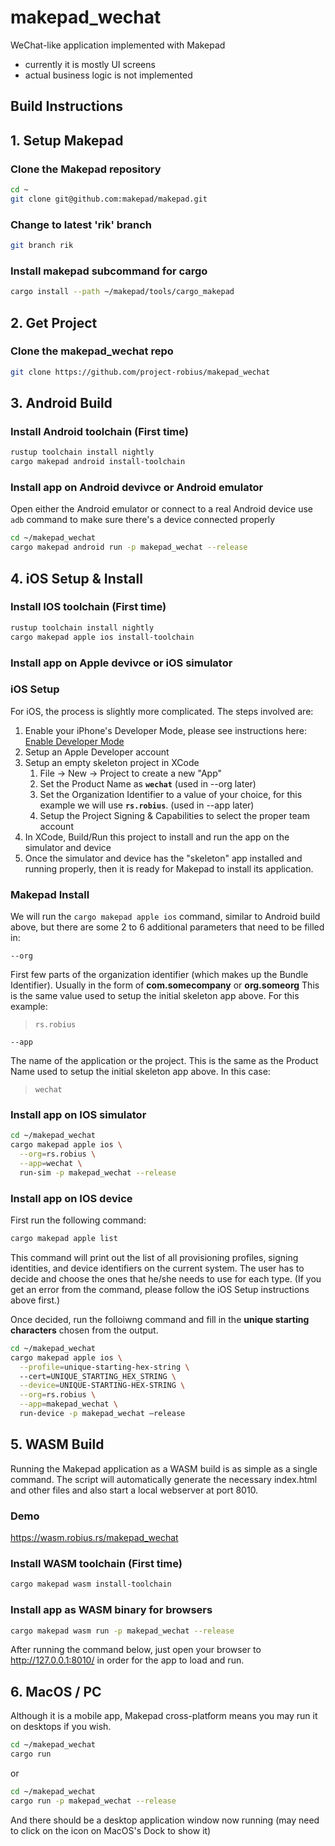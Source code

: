 # makepad_wechat

WeChat-like application implemented with Makepad

* currently it is mostly UI screens
* actual business logic is not implemented

## Build Instructions

## 1. Setup Makepad

### Clone the Makepad repository

```bash
cd ~
git clone git@github.com:makepad/makepad.git
```

### Change to latest 'rik' branch

```bash
git branch rik
```

### Install makepad subcommand for cargo

```bash
cargo install --path ~/makepad/tools/cargo_makepad
```

## 2. Get Project

### Clone the makepad_wechat repo

```bash
git clone https://github.com/project-robius/makepad_wechat
```

## 3. Android Build

### Install Android toolchain (First time)

```bash
rustup toolchain install nightly
cargo makepad android install-toolchain
```

### Install app on Android devivce or Android emulator

Open either the Android emulator or connect to a real Android device
use `adb` command to make sure there's a device connected properly

```bash
cd ~/makepad_wechat
cargo makepad android run -p makepad_wechat --release
```

## 4. iOS Setup & Install

### Install IOS toolchain (First time)

```bash
rustup toolchain install nightly
cargo makepad apple ios install-toolchain
```

### Install app on Apple devivce or iOS simulator

### iOS Setup

For iOS, the process is slightly more complicated. The steps involved are:

1. Enable your iPhone's Developer Mode, please see instructions here: [Enable Developer Mode](https://www.delasign.com/blog/how-to-turn-on-developer-mode-on-an-iphone/)
1. Setup an Apple Developer account
1. Setup an empty skeleton project in XCode
    1. File -> New -> Project to create a new "App"
    1. Set the Product Name as **`wechat`**  (used in --org later)
    1. Set the Organization Identifier to a value of your choice, for this example we will use **`rs.robius`**. (used in --app later)
    1. Setup the Project Signing & Capabilities to select the proper team account
1. In XCode, Build/Run this project to install and run the app on the simulator and device
1. Once the simulator and device has the "skeleton" app installed and running properly, then it is ready for Makepad to install its application.

### Makepad Install

We will run the `cargo makepad apple ios` command, similar to Android build above, but there are some 2 to 6 additional parameters that need to be filled in:

`--org`

First few parts of the organization identifier (which makes up the Bundle Identifier). Usually in the form of **com.somecompany** or **org.someorg**
This is the same value used to setup the initial skeleton app above. For this example:
> `rs.robius`

`--app`

The name of the application or the project. This is the same as the Product Name used to setup the initial skeleton app above. In this case:
> `wechat`

### Install app on IOS simulator

```bash
cd ~/makepad_wechat
cargo makepad apple ios \
  --org=rs.robius \
  --app=wechat \
  run-sim -p makepad_wechat --release
```

### Install app on IOS device

First run the following command:

```bash
cargo makepad apple list
```

This command will print out the list of all provisioning profiles, signing identities, and device identifiers on the current system. The user has to decide and choose the ones that he/she needs to use for each type. (If you get an error from the command, please follow the iOS Setup instructions above first.)

Once decided, run the folloiwng command and fill in the **unique starting characters** chosen from the output.

```bash
cd ~/makepad_wechat
cargo makepad apple ios \
  --profile=unique-starting-hex-string \
  --cert=UNIQUE_STARTING_HEX_STRING \
  --device=UNIQUE-STARTING-HEX-STRING \
  --org=rs.robius \
  --app=makepad_wechat \
  run-device -p makepad_wechat –release
```

## 5. WASM Build

Running the Makepad application as a WASM build is as simple as a single command. The script will automatically generate the necessary index.html and other files and also start a local webserver at port 8010.

### Demo

<https://wasm.robius.rs/makepad_wechat>

### Install WASM toolchain (First time)

```bash
cargo makepad wasm install-toolchain
```

### Install app as WASM binary for browsers

```bash
cargo makepad wasm run -p makepad_wechat --release
```

After running the command below, just open your browser to <http://127.0.0.1:8010/> in order for the app to load and run.

## 6. MacOS / PC

Although it is a mobile app, Makepad cross-platform means you may run it on desktops if you wish.

```bash
cd ~/makepad_wechat
cargo run
```

or

```bash
cd ~/makepad_wechat
cargo run -p makepad_wechat --release
```

And there should be a desktop application window now running (may need to click on the icon on MacOS's Dock to show it)
